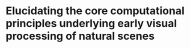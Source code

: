 # Elucidating the core computational principles underlying early visual processing of natural scenes
